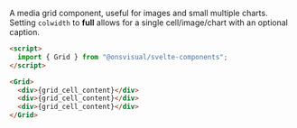 A media grid component, useful for images and small multiple charts. Setting `colwidth` to **full** allows for a single cell/image/chart with an optional caption.

```html
<script>
  import { Grid } from "@onsvisual/svelte-components";
</script>

<Grid>
  <div>{grid_cell_content}</div>
  <div>{grid_cell_content}</div>
  <div>{grid_cell_content}</div>
</Grid>
```
